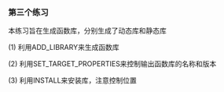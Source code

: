 ### 第三个练习
本练习旨在生成函数库，分别生成了动态库和静态库

(1) 利用ADD_LIBRARY来生成函数库

(2) 利用SET_TARGET_PROPERTIES来控制输出函数库的名称和版本

(3) 利用INSTALL来安装库，注意控制位置
